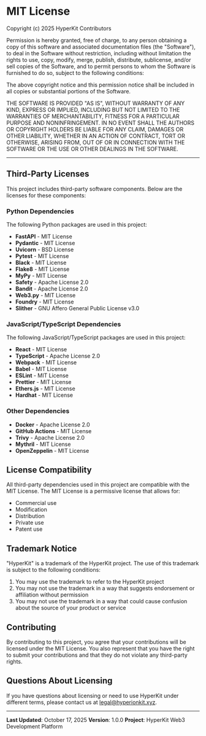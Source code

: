 # MIT License

Copyright (c) 2025 HyperKit Contributors

Permission is hereby granted, free of charge, to any person obtaining a copy
of this software and associated documentation files (the "Software"), to deal
in the Software without restriction, including without limitation the rights
to use, copy, modify, merge, publish, distribute, sublicense, and/or sell
copies of the Software, and to permit persons to whom the Software is
furnished to do so, subject to the following conditions:

The above copyright notice and this permission notice shall be included in all
copies or substantial portions of the Software.

THE SOFTWARE IS PROVIDED "AS IS", WITHOUT WARRANTY OF ANY KIND, EXPRESS OR
IMPLIED, INCLUDING BUT NOT LIMITED TO THE WARRANTIES OF MERCHANTABILITY,
FITNESS FOR A PARTICULAR PURPOSE AND NONINFRINGEMENT. IN NO EVENT SHALL THE
AUTHORS OR COPYRIGHT HOLDERS BE LIABLE FOR ANY CLAIM, DAMAGES OR OTHER
LIABILITY, WHETHER IN AN ACTION OF CONTRACT, TORT OR OTHERWISE, ARISING FROM,
OUT OF OR IN CONNECTION WITH THE SOFTWARE OR THE USE OR OTHER DEALINGS IN THE
SOFTWARE.

---

## Third-Party Licenses

This project includes third-party software components. Below are the licenses for these components:

### Python Dependencies

The following Python packages are used in this project:

- **FastAPI** - MIT License
- **Pydantic** - MIT License
- **Uvicorn** - BSD License
- **Pytest** - MIT License
- **Black** - MIT License
- **Flake8** - MIT License
- **MyPy** - MIT License
- **Safety** - Apache License 2.0
- **Bandit** - Apache License 2.0
- **Web3.py** - MIT License
- **Foundry** - MIT License
- **Slither** - GNU Affero General Public License v3.0

### JavaScript/TypeScript Dependencies

The following JavaScript/TypeScript packages are used in this project:

- **React** - MIT License
- **TypeScript** - Apache License 2.0
- **Webpack** - MIT License
- **Babel** - MIT License
- **ESLint** - MIT License
- **Prettier** - MIT License
- **Ethers.js** - MIT License
- **Hardhat** - MIT License

### Other Dependencies

- **Docker** - Apache License 2.0
- **GitHub Actions** - MIT License
- **Trivy** - Apache License 2.0
- **Mythril** - MIT License
- **OpenZeppelin** - MIT License

## License Compatibility

All third-party dependencies used in this project are compatible with the MIT License. The MIT License is a permissive license that allows for:

- Commercial use
- Modification
- Distribution
- Private use
- Patent use

## Trademark Notice

"HyperKit" is a trademark of the HyperKit project. The use of this trademark is subject to the following conditions:

1. You may use the trademark to refer to the HyperKit project
2. You may not use the trademark in a way that suggests endorsement or affiliation without permission
3. You may not use the trademark in a way that could cause confusion about the source of your product or service

## Contributing

By contributing to this project, you agree that your contributions will be licensed under the MIT License. You also represent that you have the right to submit your contributions and that they do not violate any third-party rights.

## Questions About Licensing

If you have questions about licensing or need to use HyperKit under different terms, please contact us at [legal@hyperionkit.xyz](mailto:legal@hyperionkit.xyz).

---

**Last Updated**: October 17, 2025
**Version**: 1.0.0
**Project**: HyperKit Web3 Development Platform
